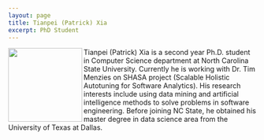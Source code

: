 ```yaml
---
layout: page
title: Tianpei (Patrick) Xia
excerpt: PhD Student
---
```



<img align="left" width="150" src="{{site.url}}/img/Patrick.png">
Tianpei (Patrick) Xia is a second year Ph.D. student in Computer Science department at North Carolina State University. Currently he is working with Dr. Tim Menzies on SHASA project (Scalable Holistic Autotuning for Software Analytics). His research interests include using data mining and artificial intelligence methods to solve problems in software engineering. Before joining NC State, he obtained his master degree in data science area from the University of Texas at Dallas.
